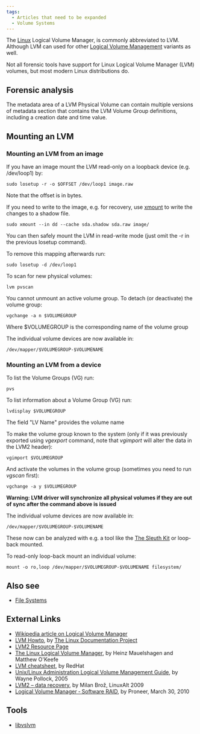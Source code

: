 ```yaml
---
tags:
  - Articles that need to be expanded
  - Volume Systems
---
```

The [Linux](linux.md) Logical Volume Manager, is commonly
abbreviated to LVM. Although LVM can used for other [Logical Volume
Management](https://en.wikipedia.org/wiki/Logical_Volume_Management)
variants as well.

Not all forensic tools have support for Linux Logical Volume Manager
(LVM) volumes, but most modern Linux distributions do.

## Forensic analysis

The metadata area of a LVM Physical Volume can contain multiple versions
of metadata section that contains the LVM Volume Group definitions,
including a creation date and time value.

## Mounting an LVM

### Mounting an LVM from an image

If you have an image mount the LVM read-only on a loopback device (e.g.
/dev/loop1) by:

    sudo losetup -r -o $OFFSET /dev/loop1 image.raw

Note that the offset is in bytes.

If you need to write to the image, e.g. for recovery, use
[xmount](xmount.md) to write the changes to a shadow file.

    sudo xmount --in dd --cache sda.shadow sda.raw image/

You can then safely mount the LVM in read-write mode (just omit the -r
in the previous losetup command).

To remove this mapping afterwards run:

    sudo losetup -d /dev/loop1

To scan for new physical volumes:

    lvm pvscan

You cannot unmount an active volume group. To detach (or deactivate) the
volume group:

    vgchange -a n $VOLUMEGROUP

Where \$VOLUMEGROUP is the corresponding name of the volume group

The individual volume devices are now available in:

    /dev/mapper/$VOLUMEGROUP-$VOLUMENAME

### Mounting an LVM from a device

To list the Volume Groups (VG) run:

    pvs

To list information about a Volume Group (VG) run:

    lvdisplay $VOLUMEGROUP

The field "LV Name" provides the volume name

To make the volume group known to the system (only if it was previously
exported using *vgexport* command, note that *vgimport* will alter the
data in the LVM2 header):

    vgimport $VOLUMEGROUP

And activate the volumes in the volume group (sometimes you need to run
*vgscan* first):

    vgchange -a y $VOLUMEGROUP

**Warning: LVM driver will synchronize all physical volumes if they are
out of sync after the command above is issued**

The individual volume devices are now available in:

    /dev/mapper/$VOLUMEGROUP-$VOLUMENAME

These now can be analyzed with e.g. a tool like the
[The Sleuth Kit](the_sleuth_kit.md) or loop-back mounted.

To read-only loop-back mount an individual volume:

    mount -o ro,loop /dev/mapper/$VOLUMEGROUP-$VOLUMENAME filesystem/

## Also see

* [File Systems](file_systems.md)

## External Links

* [Wikipedia article on Logical Volume Manager](https://en.wikipedia.org/wiki/Logical_Volume_Manager_%28Linux%29)
* [LVM Howto](https://tldp.org/HOWTO/LVM-HOWTO/),
  by [The Linux Documentation Project](https://tldp.org/)
* [LVM2 Resource Page](http://www.sourceware.org/lvm2/)
* [The Linux Logical Volume Manager](https://opensource.com),
  by Heinz Mauelshagen and Matthew O'Keefe
* [LVM cheatsheet](http://www.datadisk.co.uk/html_docs/redhat/rh_lvm.htm),
  by RedHat
* [Unix/Linux Administration Logical Volume Management Guide](http://content.hccfl.edu/pollock/aunix1/lvm.htm),
  by Wayne Pollock, 2005
* [LVM2 – data recovery](http://lvb.sti.fce.vutbr.cz/public/LinuxAlt_2009/2009_11_08_LA_04_LVM/2009_11_08_LA_04_LVM.pdf),
  by Milan Brož, LinuxAlt 2009
* [Logical Volume Manager ‐ Software RAID](http://forensic-proof.com/wp-content/uploads/2010/03/FP_Logical_Volume_Manager.pdf),
  by Proneer, March 30, 2010

## Tools

* [libvslvm](libvslvm.md)
